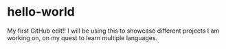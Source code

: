 # hello-world


My first GitHub edit!! I will be using this to showcase different projects I am working on, on my quest to learn multiple languages.

